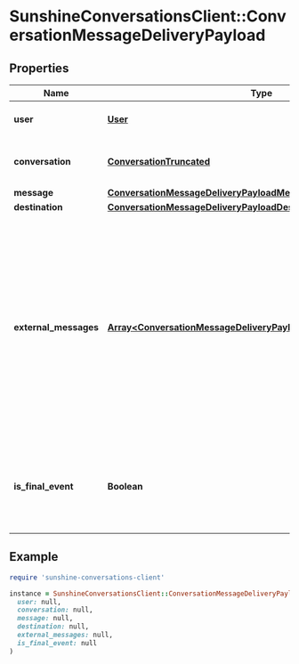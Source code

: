 # SunshineConversationsClient::ConversationMessageDeliveryPayload

## Properties

| Name | Type | Description | Notes |
| ---- | ---- | ----------- | ----- |
| **user** | [**User**](User.md) | The user associated with the conversation. | [optional] |
| **conversation** | [**ConversationTruncated**](ConversationTruncated.md) | The conversation in which the message was sent. | [optional] |
| **message** | [**ConversationMessageDeliveryPayloadMessage**](ConversationMessageDeliveryPayloadMessage.md) |  | [optional] |
| **destination** | [**ConversationMessageDeliveryPayloadDestination**](ConversationMessageDeliveryPayloadDestination.md) |  | [optional] |
| **external_messages** | [**Array&lt;ConversationMessageDeliveryPayloadExternalMessagesInner&gt;**](ConversationMessageDeliveryPayloadExternalMessagesInner.md) | An array of objects representing the third-party messages associated with the event. The order of the external messages is not guaranteed to be the same across the different triggers. Note that some channels don’t expose message IDs, in which case this field will be unset. | [optional] |
| **is_final_event** | **Boolean** | A boolean indicating whether the webhook is the final one for the &#x60;message.id&#x60; and &#x60;destination.type&#x60; pair. | [optional] |

## Example

```ruby
require 'sunshine-conversations-client'

instance = SunshineConversationsClient::ConversationMessageDeliveryPayload.new(
  user: null,
  conversation: null,
  message: null,
  destination: null,
  external_messages: null,
  is_final_event: null
)
```

